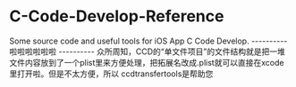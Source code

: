 # C-Code-Develop-Reference
Some source code and useful tools for iOS App C Code Develop.
---------- 啦啦啦啦啦啦 ----------
众所周知，CCD的“单文件项目”的文件结构就是把一堆文件内容放到了一个plist里来方便处理，把拓展名改成.plist就可以直接在xcode里打开啦。但是不太方便，所以 
ccdtransfertools是帮助您
